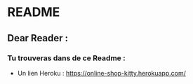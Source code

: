 # README  
## Dear Reader :

### Tu trouveras dans de ce Readme :  

* Un lien Heroku : https://online-shop-kitty.herokuapp.com/


